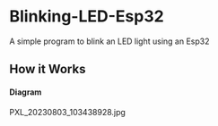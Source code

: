 # Blinking-LED-Esp32

A simple program to blink an LED light using an Esp32

## How it Works

#### Diagram

PXL_20230803_103438928.jpg

